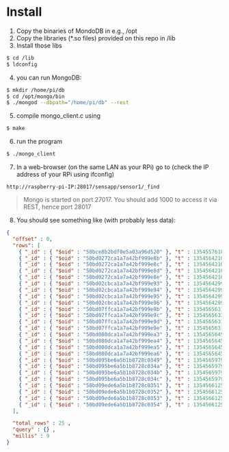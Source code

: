 Install
=======
1. Copy the binaries of MondoDB in e.g., /opt
2. Copy the libraries (*.so files) provided on this repo in /lib
3. Install those libs
```bash
$ cd /lib
$ ldconfig
```

4. you can run MongoDB: 
```bash
$ mkdir /home/pi/db
$ cd /opt/mongo/bin 
$ ./mongod --dbpath="/home/pi/db" --rest
```

5. compile mongo_client.c using 
```bash
$ make
```

6. run the program
```bash
$ ./mongo_client
```

7. In a web-browser (on the same LAN as your RPi) go to (check the IP address of your RPi using ifconfig)
```
http://raspberry-pi-IP:28017/sensapp/sensor1/_find
```

> Mongo is started on port 27017. You should add 1000 to access it via REST, hence port 28017

8. You should see something like (with probably less data):
```json
{
  "offset" : 0,
  "rows": [
    { "_id" : { "$oid" : "50bce8b2bdf0e5a03a96d520" }, "t" : 1354557618, "temp" : 25 } ,
    { "_id" : { "$oid" : "50bd0272ca1a7a42bf999e8b" }, "t" : 1354564210, "temp" : 25 } ,
    { "_id" : { "$oid" : "50bd0272ca1a7a42bf999e8c" }, "t" : 1354564210, "light" : 50 } ,
    { "_id" : { "$oid" : "50bd0272ca1a7a42bf999e8d" }, "t" : 1354564210, "temp" : 24 } ,
    { "_id" : { "$oid" : "50bd0272ca1a7a42bf999e8e" }, "t" : 1354564210, "light" : 47 } ,
    { "_id" : { "$oid" : "50bd02cbca1a7a42bf999e93" }, "t" : 1354564299, "temp" : 25 } ,
    { "_id" : { "$oid" : "50bd02cbca1a7a42bf999e94" }, "t" : 1354564299, "light" : 50 } ,
    { "_id" : { "$oid" : "50bd02cbca1a7a42bf999e95" }, "t" : 1354564299, "temp" : 24 } ,
    { "_id" : { "$oid" : "50bd02cbca1a7a42bf999e96" }, "t" : 1354564299, "light" : 47 } ,
    { "_id" : { "$oid" : "50bd07ffca1a7a42bf999e9b" }, "t" : 1354565631, "temp" : 25 } ,
    { "_id" : { "$oid" : "50bd07ffca1a7a42bf999e9c" }, "t" : 1354565631, "light" : 50 } ,
    { "_id" : { "$oid" : "50bd07ffca1a7a42bf999e9d" }, "t" : 1354565631, "temp" : 24 } ,
    { "_id" : { "$oid" : "50bd07ffca1a7a42bf999e9e" }, "t" : 1354565631, "light" : 47 } ,
    { "_id" : { "$oid" : "50bd080dca1a7a42bf999ea3" }, "t" : 1354565645, "temp" : 25 } ,
    { "_id" : { "$oid" : "50bd080dca1a7a42bf999ea4" }, "t" : 1354565645, "light" : 50 } ,
    { "_id" : { "$oid" : "50bd080dca1a7a42bf999ea5" }, "t" : 1354565645, "temp" : 24 } ,
    { "_id" : { "$oid" : "50bd080dca1a7a42bf999ea6" }, "t" : 1354565645, "light" : 47 } ,
    { "_id" : { "$oid" : "50bd095be6a5b1b8728c0349" }, "t" : 1354565979, "temp" : 25 } ,
    { "_id" : { "$oid" : "50bd095be6a5b1b8728c034a" }, "t" : 1354565979, "light" : 50 } ,
    { "_id" : { "$oid" : "50bd095be6a5b1b8728c034b" }, "t" : 1354565979, "temp" : 24 } ,
    { "_id" : { "$oid" : "50bd095be6a5b1b8728c034c" }, "t" : 1354565979, "light" : 47 } ,
    { "_id" : { "$oid" : "50bd09ede6a5b1b8728c0351" }, "t" : 1354566125, "temp" : 25 } ,
    { "_id" : { "$oid" : "50bd09ede6a5b1b8728c0352" }, "t" : 1354566125, "light" : 50 } ,
    { "_id" : { "$oid" : "50bd09ede6a5b1b8728c0353" }, "t" : 1354566125, "temp" : 24 } ,
    { "_id" : { "$oid" : "50bd09ede6a5b1b8728c0354" }, "t" : 1354566125, "light" : 47 }
  ],

  "total_rows" : 25 ,
  "query" : {} ,
  "millis" : 9
}
```
